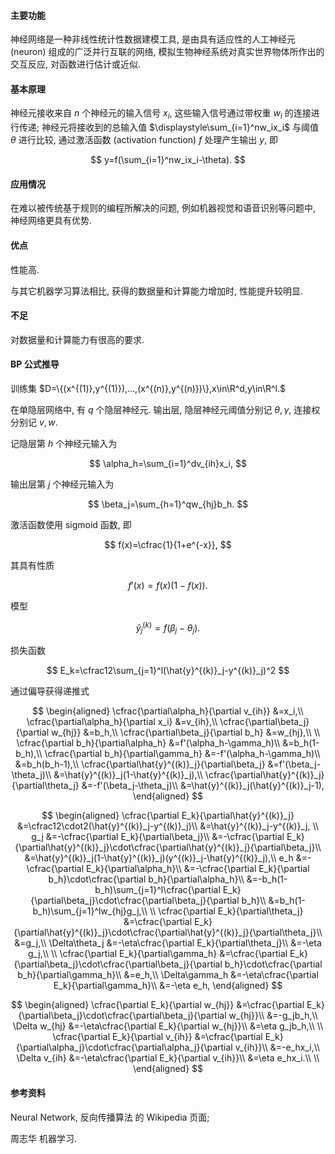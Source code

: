
#### 主要功能

神经网络是一种非线性统计性数据建模工具, 是由具有适应性的人工神经元 (neuron) 组成的广泛并行互联的网络, 模拟生物神经系统对真实世界物体所作出的交互反应, 对函数进行估计或近似.

#### 基本原理

神经元接收来自 $n$ 个神经元的输入信号 $x_i,$ 这些输入信号通过带权重 $w_i$ 的连接进行传递; 神经元将接收到的总输入值 $\displaystyle\sum_{i=1}^nw_ix_i$ 与阈值 $\theta$ 进行比较, 通过激活函数 (activation function) $f$ 处理产生输出 $y,$ 即

$$
y=f(\sum_{i=1}^nw_ix_i-\theta).
$$

#### 应用情况

在难以被传统基于规则的编程所解决的问题, 例如机器视觉和语音识别等问题中, 神经网络更具有优势.

#### 优点

性能高.

与其它机器学习算法相比, 获得的数据量和计算能力增加时, 性能提升较明显.

#### 不足

对数据量和计算能力有很高的要求.

#### BP 公式推导

训练集 $D=\{(x^{(1)},y^{(1)}),...,(x^{(n)},y^{(n)})\},x\in\R^d,y\in\R^l.$

在单隐层网络中, 有 $q$ 个隐层神经元. 输出层, 隐层神经元阈值分别记 $\theta,\gamma,$ 连接权分别记 $v,w.$

记隐层第 $h$ 个神经元输入为

$$
\alpha_h=\sum_{i=1}^dv_{ih}x_i,
$$

输出层第 $j$ 个神经元输入为

$$
\beta_j=\sum_{h=1}^qw_{hj}b_h.
$$

激活函数使用 sigmoid 函数, 即

$$
f(x)=\cfrac{1}{1+e^{-x}},
$$

其具有性质

$$
f'(x)=f(x)(1-f(x)).
$$

模型

$$
\hat{y}^{(k)}_j=f(\beta_j-\theta_j).
$$

损失函数

$$
E_k=\cfrac12\sum_{j=1}^l(\hat{y}^{(k)}_j-y^{(k)}_j)^2
$$

通过偏导获得递推式

$$
\begin{aligned}
    \cfrac{\partial\alpha_h}{\partial v_{ih}}
    &=x_i,\\
    \cfrac{\partial\alpha_h}{\partial x_i}
    &=v_{ih},\\
    \cfrac{\partial\beta_j}{\partial w_{hj}}
    &=b_h,\\
    \cfrac{\partial\beta_j}{\partial b_h}
    &=w_{hj},\\
    \\
    \cfrac{\partial b_h}{\partial\alpha_h}
    &=f'(\alpha_h-\gamma_h)\\
    &=b_h(1-b_h),\\
    \cfrac{\partial b_h}{\partial\gamma_h}
    &=-f'(\alpha_h-\gamma_h)\\
    &=b_h(b_h-1),\\
    \cfrac{\partial\hat{y}^{(k)}_j}{\partial\beta_j}
    &=f'(\beta_j-\theta_j)\\
    &=\hat{y}^{(k)}_j(1-\hat{y}^{(k)}_j),\\
    \cfrac{\partial\hat{y}^{(k)}_j}{\partial\theta_j}
    &=-f'(\beta_j-\theta_j)\\
    &=\hat{y}^{(k)}_j(\hat{y}^{(k)}_j-1),
\end{aligned}
$$

$$
\begin{aligned}
    \cfrac{\partial E_k}{\partial\hat{y}^{(k)}_j}
    &=\cfrac12\cdot2(\hat{y}^{(k)}_j-y^{(k)}_j)\\
    &=\hat{y}^{(k)}_j-y^{(k)}_j,
    \\
    g_j
    &=-\cfrac{\partial E_k}{\partial\beta_j}\\
    &=-\cfrac{\partial E_k}{\partial\hat{y}^{(k)}_j}\cdot\cfrac{\partial\hat{y}^{(k)}_j}{\partial\beta_j}\\
    &=\hat{y}^{(k)}_j(1-\hat{y}^{(k)}_j)(y^{(k)}_j-\hat{y}^{(k)}_j),\\
    e_h
    &=-\cfrac{\partial E_k}{\partial\alpha_h}\\
    &=-\cfrac{\partial E_k}{\partial b_h}\cdot\cfrac{\partial b_h}{\partial\alpha_h}\\
    &=-b_h(1-b_h)\sum_{j=1}^l\cfrac{\partial E_k}{\partial\beta_j}\cdot\cfrac{\partial\beta_j}{\partial b_h}\\
    &=b_h(1-b_h)\sum_{j=1}^lw_{hj}g_j,\\
    \\
    \cfrac{\partial E_k}{\partial\theta_j}
    &=\cfrac{\partial E_k}{\partial\hat{y}^{(k)}_j}\cdot\cfrac{\partial\hat{y}^{(k)}_j}{\partial\theta_j}\\
    &=g_j,\\
    \Delta\theta_j
    &=-\eta\cfrac{\partial E_k}{\partial\theta_j}\\
    &=-\eta g_j,\\
    \\
    \cfrac{\partial E_k}{\partial\gamma_h}
    &=\cfrac{\partial E_k}{\partial\beta_j}\cdot\cfrac{\partial\beta_j}{\partial b_h}\cdot\cfrac{\partial b_h}{\partial\gamma_h}\\
    &=e_h,\\
    \Delta\gamma_h
    &=-\eta\cfrac{\partial E_k}{\partial\gamma_h}\\
    &=-\eta e_h,
\end{aligned}
$$

$$
\begin{aligned}
    \cfrac{\partial E_k}{\partial w_{hj}}
    &=\cfrac{\partial E_k}{\partial\beta_j}\cdot\cfrac{\partial\beta_j}{\partial w_{hj}}\\
    &=-g_jb_h,\\
    \Delta w_{hj}
    &=-\eta\cfrac{\partial E_k}{\partial w_{hj}}\\
    &=\eta g_jb_h,\\
    \\
    \cfrac{\partial E_k}{\partial v_{ih}}
    &=\cfrac{\partial E_k}{\partial\alpha_j}\cdot\cfrac{\partial\alpha_j}{\partial v_{ih}}\\
    &=-e_hx_i,\\
    \Delta v_{ih}
    &=-\eta\cfrac{\partial E_k}{\partial v_{ih}}\\
    &=\eta e_hx_i.\\
    \\
\end{aligned}
$$

#### 参考资料

Neural Network, 反向传播算法 的 Wikipedia 页面;

周志华 机器学习.
